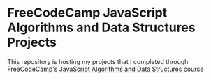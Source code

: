 # FreeCodeCamp JavaScript Algorithms and Data Structures Projects

This repository is hosting my projects that I completed through FreeCodeCamp's [JavaScript Algorithms and Data Structures](https://www.freecodecamp.org/learn/javascript-algorithms-and-data-structures/) course

